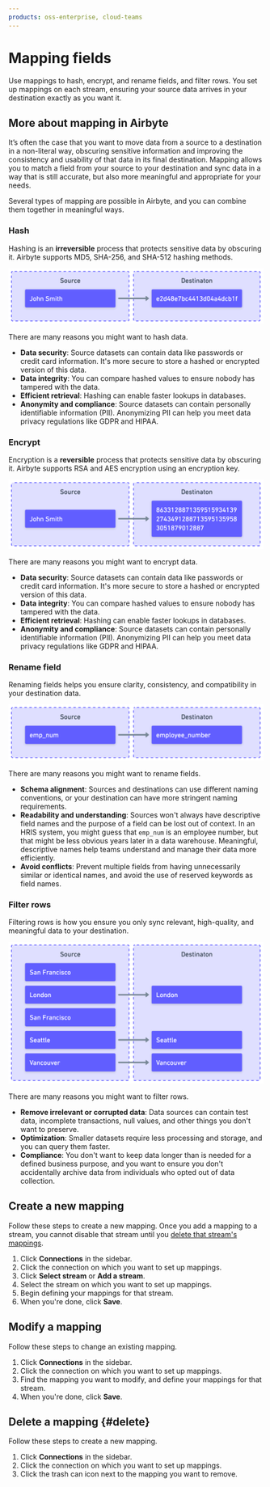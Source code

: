 ```yaml
---
products: oss-enterprise, cloud-teams
---
```


# Mapping fields

Use mappings to hash, encrypt, and rename fields, and filter rows. You set up mappings on each stream, ensuring your source data arrives in your destination exactly as you want it.

## More about mapping in Airbyte

It’s often the case that you want to move data from a source to a destination in a non-literal way, obscuring sensitive information and improving the consistency and usability of that data in its final destination. Mapping allows you to match a field from your source to your destination and sync data in a way that is still accurate, but also more meaningful and appropriate for your needs.

Several types of mapping are possible in Airbyte, and you can combine them together in meaningful ways.

### Hash

Hashing is an **irreversible** process that protects sensitive data by obscuring it. Airbyte supports MD5, SHA-256, and SHA-512 hashing methods. 

![](images/mapping-hash.png)

There are many reasons you might want to hash data.

- **Data security**: Source datasets can contain data like passwords or credit card information. It's more secure to store a hashed or encrypted version of this data.
- **Data integrity**: You can compare hashed values to ensure nobody has tampered with the data.
- **Efficient retrieval**: Hashing can enable faster lookups in databases.
- **Anonymity and compliance**: Source datasets can contain personally identifiable information (PII). Anonymizing PII can help you meet data privacy regulations like GDPR and HIPAA.

### Encrypt

Encryption is a **reversible** process that protects sensitive data by obscuring it. Airbyte supports RSA and AES encryption using an encryption key. 

![](images/mapping-encrypt.png)

There are many reasons you might want to encrypt data.

- **Data security**: Source datasets can contain data like passwords or credit card information. It's more secure to store a hashed or encrypted version of this data.
- **Data integrity**: You can compare hashed values to ensure nobody has tampered with the data.
- **Efficient retrieval**: Hashing can enable faster lookups in databases.
- **Anonymity and compliance**: Source datasets can contain personally identifiable information (PII). Anonymizing PII can help you meet data privacy regulations like GDPR and HIPAA.

<!-- Probably need some guidance on the use of keys with Airbyte, esp. wrt external secrets managers and AES encryption -->

### Rename field

Renaming fields helps you ensure clarity, consistency, and compatibility in your destination data. 

![](images/mapping-rename.png)

There are many reasons you might want to rename fields.

- **Schema alignment**: Sources and destinations can use different naming conventions, or your destination can have more stringent naming requirements.
- **Readability and understanding**: Sources won't always have descriptive field names and the purpose of a field can be lost out of context. In an HRIS system, you might guess that `emp_num` is an employee number, but that might be less obvious years later in a data warehouse. Meaningful, descriptive names help teams understand and manage their data more efficiently.
- **Avoid conflicts**: Prevent multiple fields from having unnecessarily similar or identical names, and avoid the use of reserved keywords as field names.

### Filter rows

Filtering rows is how you ensure you only sync relevant, high-quality, and meaningful data to your destination. 

![](images/mapping-filter.png)

There are many reasons you might want to filter rows.

- **Remove irrelevant or corrupted data**: Data sources can contain test data, incomplete transactions, null values, and other things you don't want to preserve.
- **Optimization**: Smaller datasets require less processing and storage, and you can query them faster.
- **Compliance**: You don't want to keep data longer than is needed for a defined business purpose, and you want to ensure you don't accidentally archive data from individuals who opted out of data collection.

## Create a new mapping

Follow these steps to create a new mapping. Once you add a mapping to a stream, you cannot disable that stream until you [delete that stream's mappings](#delete).

1. Click **Connections** in the sidebar.
2. Click the connection on which you want to set up mappings.
3. Click **Select stream** or **Add a stream**.
4. Select the stream on which you want to set up mappings.
5. Begin defining your mappings for that stream.
6. When you're done, click **Save**.

<!-- Implications for creation: what if this was an existing stream with pre-hashing clear text data, or field names before being renamed? What happens to the old data? -->

## Modify a mapping

Follow these steps to change an existing mapping.

1. Click **Connections** in the sidebar.
2. Click the connection on which you want to set up mappings.
3. Find the mapping you want to modify, and define your mappings for that stream.
4. When you're done, click **Save**.

<!-- Implications for deletion: the selected stream will just sync normally unless it's disabled. Will an old field name just be left alone forever? Will hashes/encrpyed values be overwritten with unencrypted? -->

## Delete a mapping {#delete}

Follow these steps to create a new mapping.

1. Click **Connections** in the sidebar.
2. Click the connection on which you want to set up mappings.
3. Click the trash can icon next to the mapping you want to remove.

<!-- Implications for deletion: the selected stream will just sync normally unless it's disabled. Will an old field name just be left alone forever? Will hashes/encrpyed values be overwritten with unencrypted? -->

<!-- 

## Validation rules

Probably need some guidance on field validation.

-->